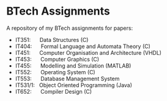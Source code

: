 # BTech Assignments
A repository of my BTech assignments for papers:
* IT351: &nbsp;&nbsp;&nbsp;&nbsp; Data Structures (C)
* IT404: &nbsp;&nbsp;&nbsp;&nbsp; Formal Language and Automata Theory (C)
* IT451: &nbsp;&nbsp;&nbsp;&nbsp; Computer Organisation and Architecture (VHDL)
* IT453: &nbsp;&nbsp;&nbsp;&nbsp; Computer Graphics (C)
* IT455: &nbsp;&nbsp;&nbsp;&nbsp; Modelling and Simulation (MATLAB)
* IT552: &nbsp;&nbsp;&nbsp;&nbsp; Operating System (C)
* IT553: &nbsp;&nbsp;&nbsp;&nbsp; Database Management System
* IT531/1:                 &nbsp; Object Oriented Programming (Java)
* IT652: &nbsp;&nbsp;&nbsp;&nbsp; Compiler Design (C)
